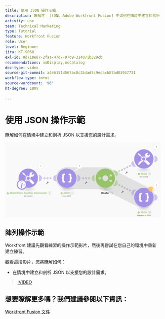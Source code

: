 ```yaml
---
title: 使用 JSON 操作示範
description: 瞭解在  [!DNL Adobe Workfront Fusion] 中如何在情境中建立和剖析 JSON 以支援您的設計需求。
activity: use
team: Technical Marketing
type: Tutorial
feature: Workfront Fusion
role: User
level: Beginner
jira: KT-9060
exl-id: 0d718e87-2faa-47d7-97d9-314071b329cb
recommendations: noDisplay,noCatalog
doc-type: video
source-git-commit: a4e61514567ac8c2b4ad5c9ecacb87bd83947731
workflow-type: tm+mt
source-wordcount: '96'
ht-degree: 100%

---
```


# 使用 JSON 操作示範

瞭解如何在情境中建立和剖析 JSON 以支援您的設計需求。

![影像顯示 Fusion 情境](assets/final-functional-bits-and-bobs-2.png)

## 陣列操作示範

Workfront 建議先觀看練習的操作示範影片，然後再嘗試在您自己的環境中重新建立練習。

觀看這段影片，您將瞭解如何：

* 在情境中建立和剖析 JSON 以支援您的設計需求。

>[!VIDEO](https://video.tv.adobe.com/v/335301/?quality=12&learn=on)



## 想要瞭解更多嗎？我們建議參閱以下資訊：

[Workfront Fusion 文件](https://experienceleague.adobe.com/docs/workfront/using/adobe-workfront-fusion/workfront-fusion-2.html?lang=zh-Hant)
